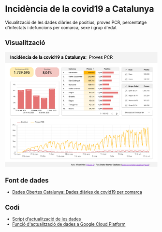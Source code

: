 # Incidència de la covid19 a Catalunya

Visualització de les dades diàries de positius, proves PCR, percentatge d'infectats i defuncions per comarca, sexe i grup d'edat

## Visualització
[![Imatge de la visualització](Dashboard.png)](https://datastudio.google.com/reporting/2e185839-84c4-4cee-8ec1-35a078d700ee)

## Font de dades

* [Dades Obertes Catalunya: Dades diàries de covid19 per comarca](https://analisi.transparenciacatalunya.cat/Salut/Dades-di%C3%A0ries-de-COVID-19-per-comarca/c7sd-zy9j)

## Codi

* [Script d'actualització de les dades](DataUpdate.py)
* [Funció d'actualització de dades a Google Cloud Platform](main.py)
